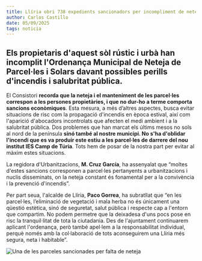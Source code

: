 ```yaml
---
title: Llíria obri 738 expedients sancionadors per incompliment de neteja de parcel·les i solars
author: Carlos Castillo
date: 05/09/2025
tags: noticia
---
```


## Els propietaris d'aquest sòl rústic i urbà han incomplit l'Ordenança Municipal de Neteja de Parcel·les i Solars davant possibles perills d'incendis i salubritat pública.


El Consistori **recorda que la neteja i el manteniment de les parcel·les correspon a les persones propietàries, i que no dur-ho a terme comporta sancions econòmiques**. Esta mesura, a més d’altres aspectes, busca evitar situacions de risc com la propagació d'incendis en època estival, així com l'aparició d'abocadors incontrolats que afecten el medi ambient i a la salubritat pública. Dos problemes que han marcat els últims mesos no sols al nord de la península **sinó també al nostre municipi. No s'ha d'oblidar l'incendi que es va produir este estiu a les parcel·les de darrere del nou institut IES Camp de Túria**. Tots hem de posar de la nostra part per evitar al màxim estes situacions.

La regidora d'Urbanitzacions, **M. Cruz García**, ha assenyalat que “moltes d'estes sancions corresponen a parcel·les pertanyents a urbanitzacions i nuclis disseminats, on la neteja constant és fonamental per a la convivència i la prevenció d'incendis”.

Per part seua, l'alcalde de Llíria, **Paco Gorrea**, ha subratllat que “en les parcel·les, l’eliminació de vegetació i mala herba no és únicament una qüestió estètica, sinó de seguretat, salut pública i respecte cap a l'entorn que compartim. No podem permetre que la deixadesa d'uns pocs pose en risc la tranquil·litat de tota la ciutadania. Des de l'ajuntament continuarem aplicant l'ordenança, però també apel·lem a la responsabilitat individual, perquè només amb la col·laboració de tots aconseguirem una Llíria més segura, neta i habitable”.

![ Una de les parceles sancionades per falta de neteja ](/assets/continguts/recursos/20250905-Parcela.jpg "Una de les parceles sancionades per falta de neteja")

